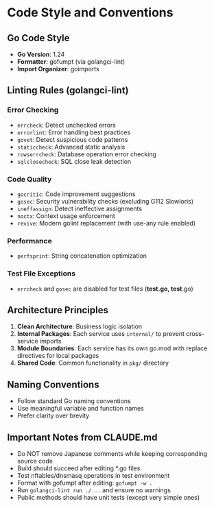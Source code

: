 # Code Style and Conventions

## Go Code Style

- **Go Version**: 1.24
- **Formatter**: gofumpt (via golangci-lint)
- **Import Organizer**: goimports

## Linting Rules (golangci-lint)

### Error Checking

- `errcheck`: Detect unchecked errors
- `errorlint`: Error handling best practices
- `govet`: Detect suspicious code patterns
- `staticcheck`: Advanced static analysis
- `rowserrcheck`: Database operation error checking
- `sqlclosecheck`: SQL close leak detection

### Code Quality

- `gocritic`: Code improvement suggestions
- `gosec`: Security vulnerability checks (excluding G112 Slowloris)
- `ineffassign`: Detect ineffective assignments
- `noctx`: Context usage enforcement
- `revive`: Modern golint replacement (with use-any rule enabled)

### Performance

- `perfsprint`: String concatenation optimization

### Test File Exceptions

- `errcheck` and `gosec` are disabled for test files (**test.go, test**.go)

## Architecture Principles

1. **Clean Architecture**: Business logic isolation
2. **Internal Packages**: Each service uses `internal/` to prevent cross-service imports
3. **Module Boundaries**: Each service has its own go.mod with replace directives for local packages
4. **Shared Code**: Common functionality in `pkg/` directory

## Naming Conventions

- Follow standard Go naming conventions
- Use meaningful variable and function names
- Prefer clarity over brevity

## Important Notes from CLAUDE.md

- Do NOT remove Japanese comments while keeping corresponding source code
- Build should succeed after editing *.go files
- Test nftables/dnsmasq operations in test environment
- Format with gofumpt after editing: `gofumpt -w .`
- Run `golangci-lint run ./...` and ensure no warnings
- Public methods should have unit tests (except very simple ones)
